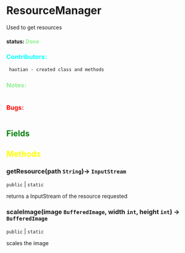 # ResourceManager
Used to get resources 

#### status: <span style="color:LightGreen;">Done</span>
### <span style="color:cyan;">Contributors:</span>
<!--put your names here between the ``` if you worked on it, and put what you did-->
```diff
 haotian - created class and methods 
```
### <span style="color:lightgreen;">Notes:</span>
```diff

```
### <span style="color:red;">Bugs:</span>
```diff
```
## <span style="color:green;">Fields</span>


## <span style="color:yellow;">Methods</span>

### getResource(path `String`)-> `InputStream`
`public` | `static`

returns a InputStream of the resource requested

### scaleImage(image `BufferedImage`, width `int`, height `int`) -> `BufferedImage`
`public` | `static`

scales the image 
